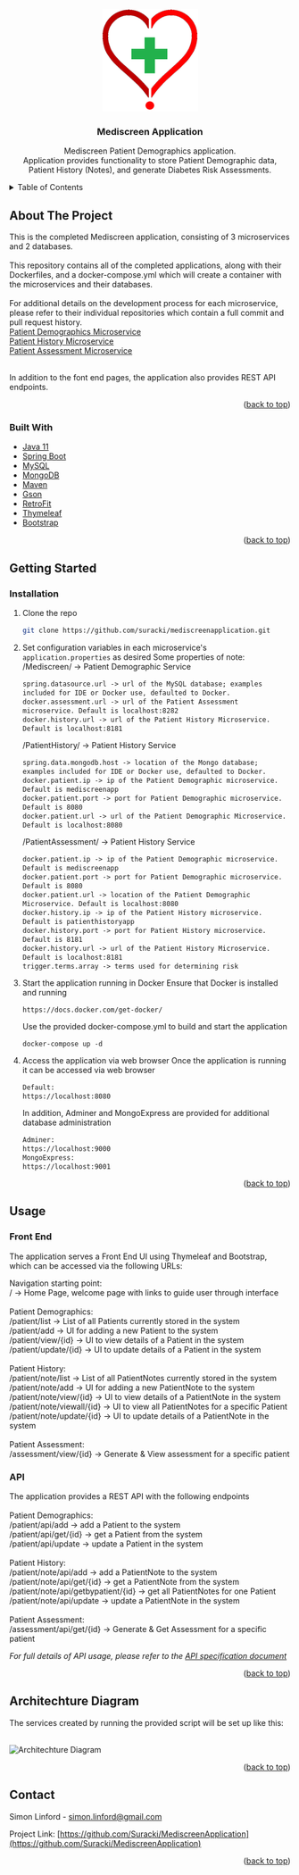 <!-- PROJECT LOGO -->
<br />
<div align="center">
  <a href="https://github.com/Suracki/Mediscreen">
    <img src="/logomin.png" alt="Logo">
  </a>

<h3 align="center">Mediscreen Application</h3>

  <p align="center">
    Mediscreen Patient Demographics application.
    <br>
    Application provides functionality to store Patient Demographic data, Patient History (Notes), and generate Diabetes Risk Assessments.

  </p>
</div>



<!-- TABLE OF CONTENTS -->
<details>
  <summary>Table of Contents</summary>
  <ol>
    <li>
      <a href="#about-the-project">About The Project</a>
      <ul>
        <li><a href="#built-with">Built With</a></li>
      </ul>
    </li>
    <li><a href="#getting-started">Getting Started</a>
		<ul>
        <li><a href="#installation">Installation</a></li>
		</ul>
	</li>
    <li><a href="#usage">Usage</a>
		<ul>
        <li><a href="#front-end">Front End</a></li>
		<li><a href="#api">API</a></li>
		</ul>
	</li>
	<li><a href="#architechture-diagram">Architechture Diagram</a></li>
    <li><a href="#contact">Contact</a></li>
  </ol>
</details>



<!-- ABOUT THE PROJECT -->
## About The Project

This is the completed Mediscreen application, consisting of 3 microservices and 2 databases.
<br><br>
This repository contains all of the completed applications, along with their Dockerfiles, and a docker-compose.yml which will create a container with the microservices and their databases.
<br><br>
For additional details on the development process for each microservice, please refer to their individual repositories which contain a full commit and pull request history.
<br>
[Patient Demographics Microservice](https://github.com/Suracki/Mediscreen)<br>
[Patient History Microservice](https://github.com/Suracki/MediscreenPatientHistory)<br>
[Patient Assessment Microservice](https://github.com/Suracki/MediscreenPatientAssessment)<br>
<br>

In addition to the font end pages, the application also provides REST API endpoints.
<p align="right">(<a href="#top">back to top</a>)</p>



### Built With

* [Java 11](https://www.oracle.com/java/technologies/javase/jdk11-archive-downloads.html)
* [Spring Boot](https://spring.io/projects/spring-boot)
* [MySQL](https://www.mysql.com/)
* [MongoDB](https://www.mongodb.com/)
* [Maven](https://maven.apache.org/)
* [Gson](https://github.com/google/gson)
* [RetroFit](https://square.github.io/retrofit/)
* [Thymeleaf](https://www.thymeleaf.org/)
* [Bootstrap](https://getbootstrap.com)


<p align="right">(<a href="#top">back to top</a>)</p>



<!-- GETTING STARTED -->
## Getting Started

### Installation
1. Clone the repo
   ```sh
   git clone https://github.com/suracki/mediscreenapplication.git
   ```
2. Set configuration variables in each microservice's `application.properties` as desired
	Some properties of note:
	/Mediscreen/ -> Patient Demographic Service
	```
   spring.datasource.url -> url of the MySQL database; examples included for IDE or Docker use, defaulted to Docker.
   docker.assessment.url -> url of the Patient Assessment microservice. Default is localhost:8282
   docker.history.url -> url of the Patient History Microservice. Default is localhost:8181
   ```
   /PatientHistory/ -> Patient History Service
	```
   spring.data.mongodb.host -> location of the Mongo database; examples included for IDE or Docker use, defaulted to Docker.
   docker.patient.ip -> ip of the Patient Demographic microservice. Default is mediscreenapp
   docker.patient.port -> port for Patient Demographic microservice. Default is 8080
   docker.patient.url -> url of the Patient Demographic Microservice. Default is localhost:8080
   ```
   /PatientAssessment/ -> Patient History Service
	```
   docker.patient.ip -> ip of the Patient Demographic microservice. Default is mediscreenapp
   docker.patient.port -> port for Patient Demographic microservice. Default is 8080
   docker.patient.url -> location of the Patient Demographic Microservice. Default is localhost:8080
   docker.history.ip -> ip of the Patient History microservice. Default is patienthistoryapp
   docker.history.port -> port for Patient History microservice. Default is 8181
   docker.history.url -> url of the Patient History Microservice. Default is localhost:8181
   trigger.terms.array -> terms used for determining risk
   ```
3. Start the application running in Docker
	Ensure that Docker is installed and running
	```
	https://docs.docker.com/get-docker/
	```
	Use the provided docker-compose.yml to build and start the application
	```
	docker-compose up -d
	```
3. Access the application via web browser
	Once the application is running it can be accessed via web browser
	```
	Default:
	https://localhost:8080
	```
	In addition, Adminer and MongoExpress are provided for additional database administration
	```
	Adminer:
	https://localhost:9000
	MongoExpress:
	https://localhost:9001
	```

<p align="right">(<a href="#top">back to top</a>)</p>



<!-- USAGE EXAMPLES -->
## Usage

### Front End

The application serves a Front End UI using Thymeleaf and Bootstrap, which can be accessed via the following URLs:

Navigation starting point:<br>
/ -> Home Page, welcome page with links to guide user through interface<br><br>
Patient Demographics:<br>
/patient/list -> List of all Patients currently stored in the system<br>
/patient/add -> UI for adding a new Patient to the system<br>
/patient/view/{id} -> UI to view details of a Patient in the system<br>
/patient/update/{id} -> UI to update details of a Patient in the system<br><br>
Patient History:<br>
/patient/note/list -> List of all PatientNotes currently stored in the system<br>
/patient/note/add -> UI for adding a new PatientNote to the system<br>
/patient/note/view/{id} -> UI to view details of a PatientNote in the system<br>
/patient/note/viewall/{id} -> UI to view all PatientNotes for a specific Patient<br>
/patient/note/update/{id} -> UI to update details of a PatientNote in the system<br><br>
Patient Assessment:<br>
/assessment/view/{id} -> Generate & View assessment for a specific patient<br>

### API

The application provides a REST API with the following endpoints<br><br>
Patient Demographics:<br>
/patient/api/add -> add a Patient to the system<br>
/patient/api/get/{id} -> get a Patient from the system<br>
/patient/api/update -> update a Patient in the system<br><br>
Patient History:<br>
/patient/note/api/add -> add a PatientNote to the system<br>
/patient/note/api/get/{id} -> get a PatientNote from the system<br>
/patient/note/api/getbypatient/{id} -> get all PatientNotes for one Patient<br>
/patient/note/api/update -> update a PatientNote in the system<br><br>
Patient Assessment:<br>
/assessment/api/get/{id} -> Generate & Get Assessment for a specific patient<br>

_For full details of API usage, please refer to the [API specification document](/REST%20API%20Specification.pdf)_

<p align="right">(<a href="#top">back to top</a>)</p>

<!-- DESIGN -->
## Architechture Diagram

The services created by running the provided script will be set up like this:<br><br>

![Architechture Diagram](/architechture.png)


<p align="right">(<a href="#top">back to top</a>)</p>


<!-- CONTACT -->
## Contact

Simon Linford - simon.linford@gmail.com

Project Link: [https://github.com/Suracki/MediscreenApplication](https://github.com/Suracki/MediscreenApplication)

<p align="right">(<a href="#top">back to top</a>)</p>
